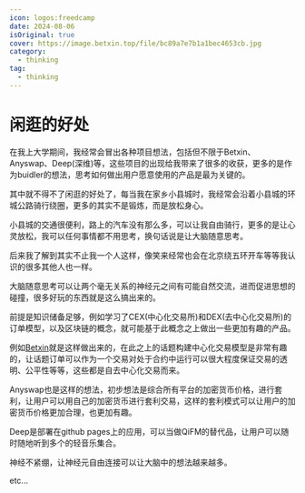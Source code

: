 ```yaml
---
icon: logos:freedcamp
date: 2024-08-06
isOriginal: true
cover: https://image.betxin.top/file/bc89a7e7b1a1bec4653cb.jpg
category:
  - thinking
tag:
  - thinking
---
```


# 闲逛的好处

在我上大学期间，我经常会冒出各种项目想法，包括但不限于Betxin、Anyswap、Deep(深维)等，这些项目的出现给我带来了很多的收获，更多的是作为buidler的想法，思考如何做出用户愿意使用的产品是最为关键的。

<!-- more -->

其中就不得不了闲逛的好处了，每当我在家乡小县城时，我经常会沿着小县城的环城公路骑行绕圈，更多的其实不是锻炼，而是放松身心。

小县城的交通很便利，路上的汽车没有那么多，可以让我自由骑行，更多的是让心灵放松，我可以任何事情都不用思考，换句话说是让大脑随意思考。

后来我了解到其实不止我一个人这样，像笑来经常也会在北京绕五环开车等等我认识的很多其他人也一样。

大脑随意思考可以让两个毫无关系的神经元之间有可能自然交流，进而促进思想的碰撞，很多好玩的东西就是这么搞出来的。

前提是知识储备足够，例如学习了CEX(中心化交易所)和DEX(去中心化交易所)的订单模型，以及区块链的概念，就可能基于此概念之上做出一些更加有趣的产品。

例如[Betxin](https://cnb.betxin.one)就是这样做出来的，在此之上的话题构建中心化交易模型是非常有趣的，让话题订单可以作为一个交易对处于合约中运行可以很大程度保证交易的透明、公平性等等，这些都是自去中心化交易而来。

Anyswap也是这样的想法，初步想法是综合所有平台的加密货币价格，进行套利，让用户可以用自己的加密货币进行套利交易，这样的套利模式可以让用户的加密货币价格更加合理，也更加有趣。

Deep是部署在github pages上的应用，可以当做QiFM的替代品，让用户可以随时随地听到多个的轻音乐集合。

神经不紧绷，让神经元自由连接可以让大脑中的想法越来越多。

etc...
